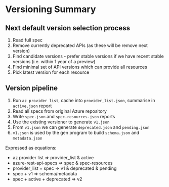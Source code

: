 # Versioning Summary

## Next default version selection process

1. Read full spec
2. Remove currently deprecated APIs (as these will be remove next version)
3. Find candidate versions - prefer stable versions if we have recent stable versions (i.e. within 1 year of a preview)
4. Find minimal set of API versions which can provide all resources
5. Pick latest version for each resource

## Version pipeline

1. Run `az provider list`, cache into `provider_list.json`, summarise in `active.json` report
2. Read all specs from original Azure repository
3. Write `spec.json` and `spec-resources.json` reports
4. Use the existing versioner to generate `v1.json`
5. From `v1.json` we can generate `deprecated.json` and `pending.json`
6. `v1.json` is used by the gen program to build `schema.json` and `metadata.json`

Expressed as equations:

- az provider list => provider_list & active
- azure-rest-api-specs => spec & spec-resources
- provider_list + spec => v1 & deprecated & pending
- spec + v1 => schema/metadata
- spec + active + deprecated => v2
